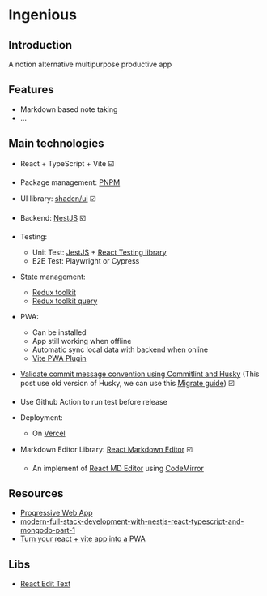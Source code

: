 # Ingenious

## Introduction

A notion alternative multipurpose productive app

## Features

- Markdown based note taking
- ...

## Main technologies

- React + TypeScript + Vite ☑️
- Package management: [PNPM](https://pnpm.io/)
- UI library: [shadcn/ui](https://ui.shadcn.com/) ☑️
- Backend: [NestJS](https://docs.nestjs.com/) ☑️
- Testing:
  - Unit Test: [JestJS](https://jestjs.io/docs/getting-started) + [React Testing library](https://jestjs.io/docs/tutorial-react)
  - E2E Test: Playwright or Cypress

- State management:
  - [Redux toolkit](https://redux-toolkit.js.org/introduction/getting-started)
  - [Redux toolkit query](https://redux-toolkit.js.org/rtk-query/overview)
- PWA:
  - Can be installed
  - App still working when offline
  - Automatic sync local data with backend when online
  - [Vite PWA Plugin](https://vite-pwa-org.netlify.app/guide/)
- [Validate commit message convention using Commitlint and Husky](https://dev.to/omarzi/how-to-validate-commit-message-convention-using-commitlint-and-husky-aaa) (This post use old version of Husky, we can use this [Migrate guide](https://typicode.github.io/husky/migrate-from-v4.html)) ☑️
- Use Github Action to run test before release
- Deployment:
  - On [Vercel](https://vercel.com/)
- Markdown Editor Library: [React Markdown Editor](https://github.com/uiwjs/react-markdown-editor) ☑️
  - An implement of [React MD Editor](https://github.com/uiwjs/react-md-editor) using [CodeMirror](https://codemirror.net/)

## Resources

- [Progressive Web App](https://web.dev/explore/progressive-web-apps)
- [modern-full-stack-development-with-nestjs-react-typescript-and-mongodb-part-1](https://auth0.com/blog/modern-full-stack-development-with-nestjs-react-typescript-and-mongodb-part-1/)
- [Turn your react + vite app into a PWA](https://dev.to/bhendi/turn-your-react-vite-app-into-a-pwa-3lpg)

## Libs

- [React Edit Text](https://www.npmjs.com/package/react-edit-text)
